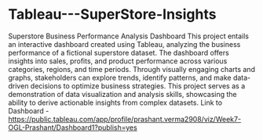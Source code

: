 # Tableau---SuperStore-Insights
Superstore Business Performance Analysis Dashboard
This project entails an interactive dashboard created using Tableau, analyzing the business performance of a fictional superstore dataset. The dashboard offers insights into sales, profits, and product performance across various categories, regions, and time periods. Through visually engaging charts and graphs, stakeholders can explore trends, identify patterns, and make data-driven decisions to optimize business strategies. This project serves as a demonstration of data visualization and analysis skills, showcasing the ability to derive actionable insights from complex datasets.
Link to Dashboard - https://public.tableau.com/app/profile/prashant.verma2908/viz/Week7-OGL-Prashant/Dashboard1?publish=yes
